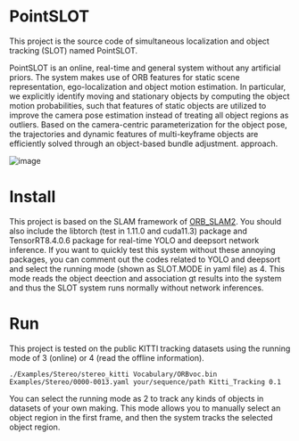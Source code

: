 # PointSLOT
This project is the source code of simultaneous localization and object tracking (SLOT) named PointSLOT.

PointSLOT is an online, real-time and general system without any artificial priors. The system makes use of ORB features for static scene representation, ego-localization and object motion estimation. In particular, we explicitly identify moving and stationary objects by computing the object motion probabilities, such that features of static objects are utilized to improve the camera pose estimation instead of treating all object regions as outliers. Based on the camera-centric parameterization for the object pose, the trajectories and dynamic features of multi-keyframe objects are efficiently solved through an object-based bundle adjustment. approach.

![image](https://user-images.githubusercontent.com/73513416/211151506-7ed54900-f0c4-40d5-b5e5-b742d0fdc313.png)

# Install
This project is based on the SLAM framework of [ORB_SLAM2](https://github.com/raulmur/ORB_SLAM2). You should also include the libtorch (test in 1.11.0 and cuda11.3) package and TensorRT8.4.0.6 package for real-time YOLO and deepsort network inference. If you want to quickly test this system without these annoying packages, you can comment out the codes related to YOLO and deepsort and select the running mode (shown as SLOT.MODE in yaml file) as 4. This mode reads the object deection and association gt results into the system and thus the SLOT system runs normally without network inferences.
# Run
This project is tested on the public KITTI tracking datasets using the running mode of 3 (online) or 4 (read the offline information).
```
./Examples/Stereo/stereo_kitti Vocabulary/ORBvoc.bin Examples/Stereo/0000-0013.yaml your/sequence/path Kitti_Tracking 0.1
```
You can select the running mode as 2 to track any kinds of objects in datasets of your own making. This mode allows you to manually select an object region in the first frame, and then the system tracks the selected object region.
